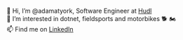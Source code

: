 👋 Hi, I’m @adamatyork, Software Engineer at [Hudl](https://www.hudl.com) <br>
👀 I’m interested in dotnet, fieldsports and motorbikes 🐕 🏍️ <br>
📫 Find me on [LinkedIn](https://uk.linkedin.com/in/adammartindev)

<!---
adamatyork/adamatyork is a ✨ special ✨ repository because its `README.md` (this file) appears on your GitHub profile.
You can click the Preview link to take a look at your changes.
--->
